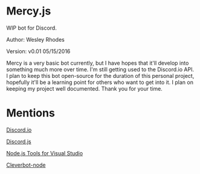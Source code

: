 # Mercy.js
WIP bot for Discord.

Author: Wesley Rhodes

Version: v0.01 05/15/2016

Mercy is a very basic bot currently, but I have hopes that it'll develop into something much more over time.  I'm still getting used to the Discord.io API.  I plan to keep this bot open-source for the duration of this personal project, hopefully it'll be a learning point for others who want to get into it.  I plan on keeping my project well documented.  Thank you for your time.

# Mentions

[Discord.io](https://github.com/izy521/discord.io)

[Discord.js](https://github.com/hydrabolt/discord.js/)

[Node.js Tools for Visual Studio](https://www.visualstudio.com/en-us/features/node-js-vs.aspx)

[Cleverbot-node](https://github.com/fojas/cleverbot-node)
